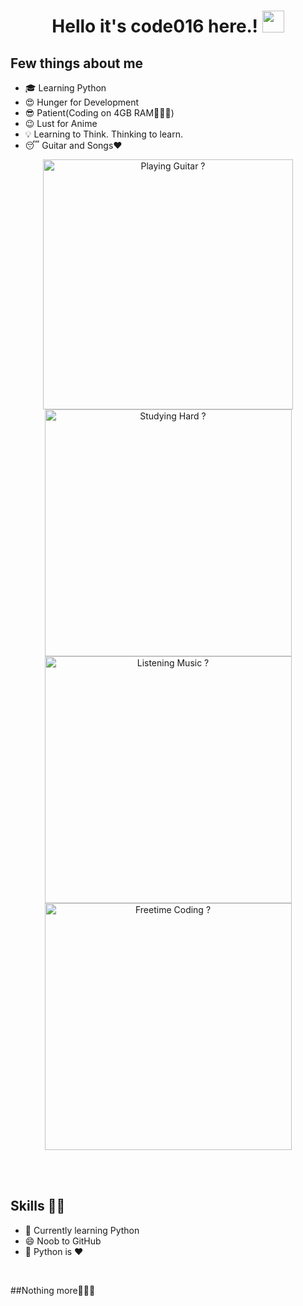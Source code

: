 <h1 align="center">Hello it's code016 here.! <img src="https://github.com/itscode016/itscode016/blob/main/gifs/Hi.gif" width="35px"></h1>
<p align="center">
</p>

<div align="center">

</div>


## Few things about me
- 🎓 Learning Python
- 😍️ Hunger for Development
- 😎 Patient(Coding on 4GB RAM🤷🏻‍♂️)
- 😉 Lust for Anime
- 💡 Learning to Think. Thinking to learn.
- 😴 Guitar and Songs❤️


<div align="center">
<img width="400px" src="https://github.com/itscode016/itscode016/blob/main/gifs/guitar.gif" alt="Playing Guitar ?">
<img width="395px" src="https://github.com/itscode016/itscode016/blob/main/gifs/study.gif" alt="Studying Hard ?">
<img width="395px" src="https://github.com/itscode016/itscode016/blob/main/gifs/music.gif" alt="Listening Music ?">
<img width="395px" src="https://github.com/itscode016/itscode016/blob/main/gifs/laptop.gif" alt="Freetime Coding ?">

<br><br>

</div>


## Skills 👨‍💻

- 🌱 Currently learning Python
- 😄 Noob to GitHub
- 🥰 Python is ❤️

</br>

##Nothing more🤦🏻‍♂️
